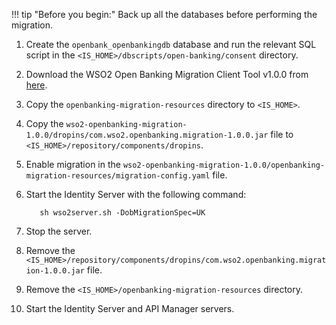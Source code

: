 !!! tip "Before you begin:"
    Back up all the databases before performing the migration.

1. Create the `openbank_openbankingdb` database and run the relevant SQL script in the `<IS_HOME>/dbscripts/open-banking/consent`
directory.
2. Download the WSO2 Open Banking Migration Client Tool v1.0.0 from <a href="../../../assets/attachments/wso2-openbanking-migration-1.0.0.zip" download> here</a>.
3. Copy the `openbanking-migration-resources` directory to `<IS_HOME>`.
4. Copy the `wso2-openbanking-migration-1.0.0/dropins/com.wso2.openbanking.migration-1.0.0.jar` file to `<IS_HOME>/repository/components/dropins`.
5. Enable migration in the `wso2-openbanking-migration-1.0.0/openbanking-migration-resources/migration-config.yaml` file.
6. Start the Identity Server with the following command:
   
    ```
       sh wso2server.sh -DobMigrationSpec=UK
    ```
   
7. Stop the server.
8. Remove the `<IS_HOME>/repository/components/dropins/com.wso2.openbanking.migration-1.0.0.jar` file.
9. Remove the `<IS_HOME>/openbanking-migration-resources` directory.
10. Start the Identity Server and API Manager servers.
